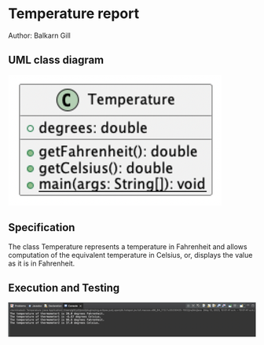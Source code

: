 # Temperature report
Author: Balkarn Gill 

## UML class diagram
![alt text](Temperature_UML_Diagram.png "UML Diagram")

## Specification

The class Temperature represents a temperature in Fahrenheit and allows computation of the equivalent temperature in Celsius, or, displays the value as it is in Fahrenheit.

## Execution and Testing

![alt text](Temperature_Console_Execution.png "Code Execution in Console")